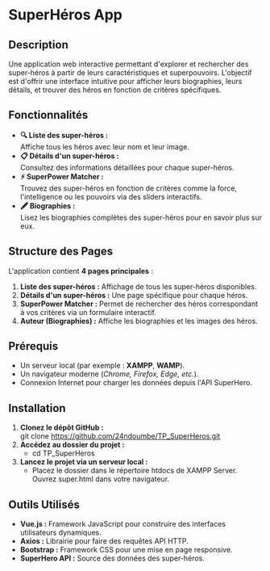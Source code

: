 # **SuperHéros App**

## **Description**
Une application web interactive permettant d'explorer et rechercher des super-héros à partir de leurs caractéristiques et superpouvoirs. L'objectif est d'offrir une interface intuitive pour afficher leurs biographies, leurs détails, et trouver des héros en fonction de critères spécifiques.  


## **Fonctionnalités**
- **🔍 Liste des super-héros :**  
  Affiche tous les héros avec leur nom et leur image.  
- **📋 Détails d'un super-héros :**  
  Consultez des informations détaillées pour chaque super-héros.  
- **⚡ SuperPower Matcher :**  
  Trouvez des super-héros en fonction de critères comme la force, l'intelligence ou les pouvoirs via des sliders interactifs.  
- **🖋️ Biographies :**  
  Lisez les biographies complètes des super-héros pour en savoir plus sur eux.  


## **Structure des Pages**
L'application contient **4 pages principales** :
1. **Liste des super-héros :** Affichage de tous les super-héros disponibles.  
2. **Détails d'un super-héros :** Une page spécifique pour chaque héros.  
3. **SuperPower Matcher :** Permet de rechercher des héros correspondant à vos critères via un formulaire interactif.  
4. **Auteur (Biographies) :** Affiche les biographies et les images des héros.


## **Prérequis**
- Un serveur local (par exemple : **XAMPP**, **WAMP**).  
- Un navigateur moderne (*Chrome, Firefox, Edge, etc.*).  
- Connexion Internet pour charger les données depuis l'API SuperHero.  


## **Installation**
1. **Clonez le dépôt GitHub :**  
   git clone https://github.com/24ndoumbe/TP_SuperHeros.git
2. **Accédez au dossier du projet :**
   - cd TP_SuperHeros
3. **Lancez le projet via un serveur local :**
   - Placez le dossier dans le répertoire htdocs de XAMPP Server.
Ouvrez super.html dans votre navigateur.


## **Outils Utilisés**
- **Vue.js :** Framework JavaScript pour construire des interfaces utilisateurs dynamiques.  
- **Axios :** Librairie pour faire des requêtes API HTTP.  
- **Bootstrap :** Framework CSS pour une mise en page responsive.  
- **SuperHero API :** Source des données des super-héros.



